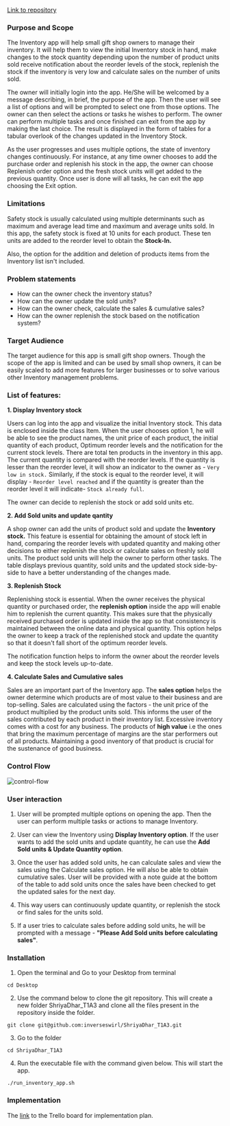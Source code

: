 [Link to repository](https://github.com/inverseswirl/ShriyaDhar_T1A3)

### **Purpose and Scope**
The Inventory app will help small gift shop owners to manage their inventory.
It will help them to view the initial Inventory stock in hand, make changes to the stock quantity depending upon the number of product units sold receive notification about the reorder levels of the stock, replenish the stock if the inventory is very low and calculate sales on the number of units sold. 

The owner will initially login into the app. He/She will be welcomed by a message describing, in brief, the purpose of the app. Then the user will see a list of options and will be prompted to select one from those options. The owner can then select the actions or tasks he wishes to perform. The owner can perform multiple tasks and once finished can exit from the app by making the last choice. The result is displayed in the form of tables for a tabular overlook of the changes updated in the Inventory Stock.

As the user progresses and uses multiple options, the state of inventory changes continuously. For instance, at any time owner chooses to add the purchase order and replenish his stock in the app, the owner can choose Replenish order option and the fresh stock units will get added to the previous quantity. Once user is done will all tasks, he can exit the app choosing the Exit option.


### **Limitations**

Safety stock is usually calculated using multiple determinants such as maximum and average lead time
and maximum and average units sold. In this app, the safety stock is fixed at 10 units for each product.
These ten units are added to the reorder level to obtain the **Stock-In.**

Also, the option for the addition and deletion of products items from the Inventory list isn't included. 

### **Problem statements**

- How can the owner check the inventory status?
- How can the owner update the sold units?
- How can the owner check, calculate the sales & cumulative sales?
- How can the owner replenish the stock based on the notification system?

### **Target Audience**

The target audience for this app is small gift shop owners. 
Though the scope of the app is limited and can be used by small shop owners, it can be easily scaled
to add more features for larger businesses or to solve various other Inventory management problems.


### **List of features:**

**1. Display Inventory stock**

Users can log into the app and visualize the initial Inventory stock. This data is enclosed inside the class Item.
When the user chooses option 1, he will be able to see the product names, the unit price of each product, the initial quantity of each product, Optimum reorder levels and the notification for the current stock levels. There are total ten products in the inventory in this app. The current quantity is compared with the reorder levels. If the quantity is lesser than the reorder level, 
it will show an indicator to the owner as - `Very low in stock.` Similarly, if the stock is equal to the reorder level, it will display - `Reorder level reached` and if the quantity is greater than the reorder level it will indicate- `Stock already full`.

The owner can decide to replenish the stock or add sold units etc. 

**2. Add Sold units and update qantity**

A shop owner can add the units of product sold and update the **Inventory stock.** This feature is essential for obtaining the amount of stock left in hand, comparing the reorder levels with updated quantity and making other decisions to either replenish the stock or calculate sales on freshly sold units. The product sold units will help the owner to perform other tasks. The table displays previous quantity, sold units and the updated stock side-by-side to have a better understanding of the changes made.

**3. Replenish Stock**

Replenishing stock is essential. When the owner receives the physical quantity or purchased order, the **replenish option** inside the app will enable him to replenish the current quantity. This makes sure that the physically received purchased order is updated inside the app so that consistency is maintained between the online data and physical quantity. This option helps the owner to keep a track of the replenished stock and update the quantity so that it doesn't fall short of the optimum reorder levels. 

The notification function helps to inform the owner about the reorder levels and keep the stock levels up-to-date.

**4. Calculate Sales and Cumulative sales**

Sales are an important part of the Inventory app. The **sales option** helps the owner determine which products are of most value to their business and are top-selling. Sales are calculated using the factors - the unit price of the product multiplied by the product units sold. This informs the user of the sales contributed by each product in their inventory list. Excessive inventory comes with a cost for any business. The products of **high value** i.e the ones that bring the maximum percentage of margins are the star performers out of all products. Maintaining a good inventory of that product is crucial for the sustenance of good business.

### **Control Flow**

![control-flow](./docs/controlflow.png)

### **User interaction**

1. User will be prompted multiple options on opening the app. Then the user can perform multiple tasks or actions to manage Inventory.

2. User can view the Inventory using **Display Inventory option**. If the user wants to add the sold units and update quantity, he can use the **Add Sold units & Update Quantity option**. 

3.  Once the user has added sold units, he can calculate sales and view the sales using the Calculate sales option. He will also be able to obtain cumulative sales. User will be provided with a note guide at the bottom of the table to add sold units once the sales have been checked to get the updated sales for the next day.

4. This way users can continuously update quantity, or replenish the stock or find sales for the units sold.

5. If a user tries to calculate sales before adding sold units, he will be prompted with a message - **"Please Add Sold units before calculating sales"**. 


### **Installation**

1. Open the terminal and Go to your Desktop from terminal

```
cd Desktop
```

2. Use the command below to clone the git repository. This will create a new folder ShriyaDhar_T1A3 and clone all the files present in the repository inside the folder.

```
git clone git@github.com:inverseswirl/ShriyaDhar_T1A3.git
```

3. Go to the folder 

```
cd ShriyaDhar_T1A3
```

4. Run the executable file with the command given below. This will start the app.

```
./run_inventory_app.sh 
```


### **Implementation**

The [link](https://trello.com/b/YxuGO6LC/giftshopinventory-app) to the Trello board for implementation plan.




